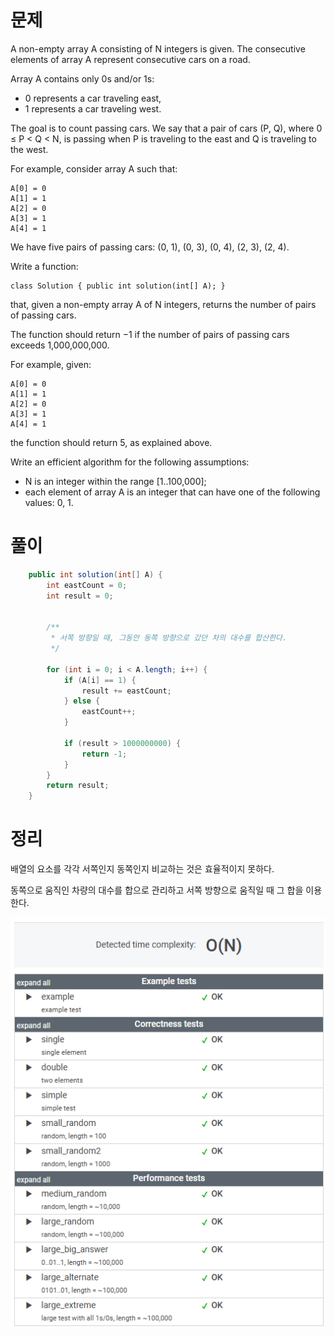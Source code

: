 # 문제

A non-empty array A consisting of N integers is given. The consecutive elements of array A represent consecutive cars on a road.

Array A contains only 0s and/or 1s:

* 0 represents a car traveling east,
* 1 represents a car traveling west.

The goal is to count passing cars. We say that a pair of cars (P, Q), where 0 ≤ P < Q < N, is passing when P is traveling to the east and Q is traveling to the west.

For example, consider array A such that:

    A[0] = 0
    A[1] = 1
    A[2] = 0
    A[3] = 1
    A[4] = 1

We have five pairs of passing cars: (0, 1), (0, 3), (0, 4), (2, 3), (2, 4).

Write a function:

    class Solution { public int solution(int[] A); }

that, given a non-empty array A of N integers, returns the number of pairs of passing cars.

The function should return −1 if the number of pairs of passing cars exceeds 1,000,000,000.

For example, given:

    A[0] = 0
    A[1] = 1
    A[2] = 0
    A[3] = 1
    A[4] = 1

the function should return 5, as explained above.

Write an efficient algorithm for the following assumptions:

* N is an integer within the range [1..100,000];
* each element of array A is an integer that can have one of the following values: 0, 1.

# 풀이

```java
    public int solution(int[] A) {
        int eastCount = 0;
        int result = 0;


        /**
         * 서쪽 방향일 때, 그동안 동쪽 방향으로 갔던 차의 대수를 합산한다.
         */
        
        for (int i = 0; i < A.length; i++) {
            if (A[i] == 1) {
                result += eastCount;
            } else {
                eastCount++;
            }

            if (result > 1000000000) {
                return -1;
            }
        }
        return result;
    }
```


# 정리

배열의 요소를 각각 서쪽인지 동쪽인지 비교하는 것은 효율적이지 못하다.

동쪽으로 움직인 차량의 대수를 합으로 관리하고 서쪽 방향으로 움직일 때 그 합을 이용한다.

![img.png](../../../../images/img_PassingCars.png)
